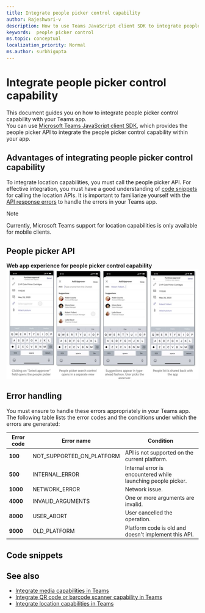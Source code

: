 ```yaml
---
title: Integrate people picker control capability
author: Rajeshwari-v
description: How to use Teams JavaScript client SDK to integrate people picker control capability
keywords:  people picker control
ms.topic: conceptual
localization_priority: Normal
ms.author: surbhigupta
---
```


# Integrate people picker control capability 

This document guides you on how to integrate people picker control capability with your Teams app.  
You can use [Microsoft Teams JavaScript client SDK](/javascript/api/overview/msteams-client?view=msteams-client-js-latest&preserve-view=true), which provides the people picker API to integrate the people picker control capability within your app. 

## Advantages of integrating people picker control capability

To integrate location capabilities, you must  call the people picker API. For effective integration, you must have a good understanding of [code snippets](#code-snippets) for calling the location APIs. 
It is important to familiarize yourself with the [API response errors](#error-handling) to handle the errors in your Teams app.

> [!NOTE] 
> Currently, Microsoft Teams support for location capabilities is only available for mobile clients.

## People picker API

**Web app experience for people picker control capability**
![web app experience for people picker control capability](../../assets/images/tabs/people-picker-control-capability.png)

## Error handling

You must ensure to handle these errors appropriately in your Teams app. The following table lists the error codes and the conditions under which the errors are generated: 

|Error code |  Error name     | Condition|
| --------- | --------------- | -------- |
| **100** | NOT_SUPPORTED_ON_PLATFORM | API is not supported on the current platform.|
| **500** | INTERNAL_ERROR | Internal error is encountered while launching people picker.|
| **1000** | NETWORK_ERROR | Network issue.|
| **4000** | INVALID_ARGUMENTS | One or more arguments are invalid.|
| **8000** | USER_ABORT |User cancelled the operation.|
| **9000** | OLD_PLATFORM | Platform code is old and doesn't implement this API.|

## Code snippets

## See also

* [Integrate media capabilities in Teams](mobile-camera-image-permissions.md)
* [Integrate QR code or barcode scanner capability in Teams](qr-barcode-scanner-capability.md)
* [Integrate location capabilities in Teams](location-capability.md)
